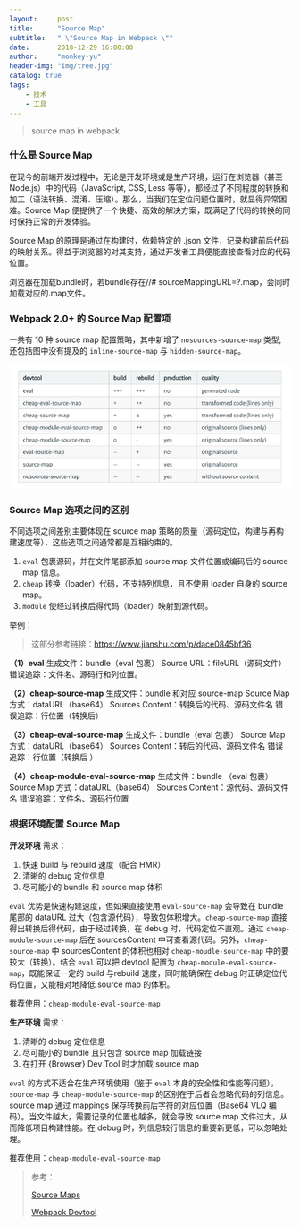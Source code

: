 ```yaml
---
layout:     post
title:      "Source Map"
subtitle:   " \"Source Map in Webpack \""
date:       2018-12-29 16:00:00
author:     "monkey-yu"
header-img: "img/tree.jpg"
catalog: true
tags:
    - 技术
    - 工具
---
```


> source map in webpack

### 什么是 Source Map

在现今的前端开发过程中，无论是开发环境或是生产环境，运行在浏览器（甚至 Node.js）中的代码（JavaScript, CSS, Less 等等），都经过了不同程度的转换和加工（语法转换、混淆、压缩）。那么，当我们在定位问题位置时，就显得异常困难。Source Map 便提供了一个快捷、高效的解决方案，既满足了代码的转换的同时保持正常的开发体验。

Source Map 的原理是通过在构建时，依赖特定的 .json 文件，记录构建前后代码的映射关系。得益于浏览器的对其支持，通过开发者工具便能直接查看对应的代码位置。

浏览器在加载bundle时，若bundle存在//# sourceMappingURL=?.map，会同时加载对应的.map文件。

### Webpack 2.0+ 的 Source Map 配置项

一共有 10 种 source map 配置策略，其中新增了 `nosources-source-map` 类型, 还包括图中没有提及的 `inline-source-map` 与 `hidden-source-map`。

![](/img/post_img/sourcemap/source-map-01.jpg)

### Source Map 选项之间的区别

不同选项之间差别主要体现在 source map 策略的质量（源码定位，构建与再构建速度等），这些选项之间通常都是互相约束的。

1. `eval` 包裹源码，并在文件尾部添加 source map 文件位置或编码后的 source map 信息。
2.  `cheap` 转换（loader）代码，不支持列信息，且不使用 loader 自身的 source map。
3. `module` 使经过转换后得代码（loader）映射到源代码。

举例：

> 这部分参考链接：https://www.jianshu.com/p/dace0845bf36

**（1）eval**
生成文件：bundle（eval 包裹）
Source URL：fileURL（源码文件）
错误追踪：文件名、源码行和列位置。

**（2）cheap-source-map**
生成文件：bundle 和对应 source-map
Source Map 方式：dataURL（base64）
Sources Content：转换后的代码、源码文件名
错误追踪：行位置（转换后）

**（3）cheap-eval-source-map**
生成文件：bundle（eval 包裹）
Source Map 方式：dataURL（base64）
Sources Content：转后的代码、源码文件名
错误追踪：行位置（转换后 ）

**（4）cheap-module-eval-source-map**
生成文件：bundle （eval 包裹）
Source Map 方式：dataURL（base64）
Sources Content：源代码、源码文件名
错误追踪：文件名、源码行位置

### 根据环境配置 Source Map

**开发环境**
 需求：

1. 快速 build 与 rebuild 速度（配合 HMR）
2. 清晰的 debug 定位信息
3. 尽可能小的 bundle 和 source map 体积

`eval` 优势是快速构建速度，但如果直接使用 `eval-source-map`  会导致在 bundle 尾部的 dataURL 过大（包含源代码），导致包体积增大。`cheap-source-map` 直接得出转换后得代码，由于经过转换，在 debug 时，代码定位不直观。通过 `cheap-module-source-map` 后在 sourcesContent 中可查看源代码。另外，`cheap-source-map` 中 sourcesContent 的体积也相对 `cheap-moudle-source-map` 中的要较大（转换）。结合 `eval` 可以把 devtool 配置为 `cheap-module-eval-source-map`，既能保证一定的 build 与rebuild 速度，同时能确保在 debug 时正确定位代码位置，又能相对地降低 source map 的体积。

推荐使用：`cheap-module-eval-source-map`

**生产环境**
 需求：

1. 清晰的 debug 定位信息
2. 尽可能小的 bundle 且只包含 source map 加载链接
3. 在打开 {Browser} Dev Tool 时才加载 source map

`eval` 的方式不适合在生产环境使用（鉴于 `eval` 本身的安全性和性能等问题），`source-map`  与 `cheap-module-source-map` 的区别在于后者会忽略代码的列信息。source map 通过 mappings 保存转换前后字符的对应位置（Base64 VLQ 编码）。当文件越大，需要记录的位置也越多，就会导致 source map 文件过大，从而降低项目构建性能。在 debug 时，列信息较行信息的重要新更低，可以忽略处理。

推荐使用：`cheap-module-eval-source-map`

> 参考：
>
> [Source Maps](https://link.jianshu.com/?t=https://survivejs.com/webpack/building/source-maps/)
>
> [Webpack Devtool](https://link.jianshu.com/?t=https://webpack.js.org/configuration/devtool/)

